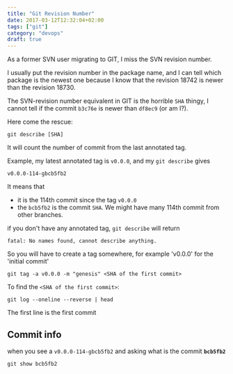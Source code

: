 ```yaml
---
title: "Git Revision Number"
date: 2017-03-12T12:32:04+02:00
tags: ["git"]
category: "devops"
draft: true
---
```

As a former SVN user migrating to GIT, I miss the SVN revision number. 

I usually put the revision number in the package name, and I can tell which package is the newest one because I know that the revision 18742 is newer than the revision 18730.

The SVN-revision number equivalent in GIT is the horrible `SHA` thingy, I cannot tell if the commit `b3c76e` is newer than `df8ec9` (or am I?). 

Here come the rescue:

```
git describe [SHA]
```

It will count the number of commit from the last annotated tag. 

Example, my latest annotated tag is `v0.0.0`, and my `git describe` gives 

```
v0.0.0-114-gbcb5fb2
```

It means that

- it is the 114th commit since the tag `v0.0.0`
- the `bcb5fb2` is the commit `SHA`. We might have many 114th commit from other branches.

if you don't have any annotated tag, `git describe` will return 

```
fatal: No names found, cannot describe anything.
```

So you will have to create a tag somewhere, for example 'v0.0.0' for the 'initial commit'

```
git tag -a v0.0.0 -m "genesis" <SHA of the first commit>
```

To find the `<SHA of the first commit>`:

```
git log --oneline --reverse | head
```
The first line is the first commit

## Commit info
when you see a `v0.0.0-114-gbcb5fb2` and asking what is the commit **`bcb5fb2`**

```
git show bcb5fb2
```

